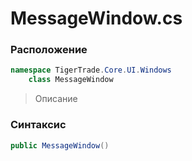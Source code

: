 
# MessageWindow.cs
### Расположение
```csharp
namespace TigerTrade.Core.UI.Windows  
    class MessageWindow
```

> Описание

### Синтаксис
```csharp
public MessageWindow()
```
